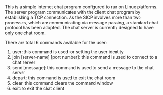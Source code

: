 # 
#
#
This is a simple internet chat program configured to run on Linux platforms. The server program communicates with the client chat program by establishing a TCP connection. As the SICP involves more than two processes, which are
communicating via message passing, a standard chat protocol has been adopted. The chat server is currently designed to have only one chat room.

There are total 6 commands available for the user:
1) user: this command is used for setting the user identity
2) join [server-name] [port number]: this command is used to connect to a chat server
3) send [message]: this command is used to send a message to the chat server
4) depart: this command is used to exit the chat room
5) clear: this command clears the command window
6) exit: to exit the chat client
